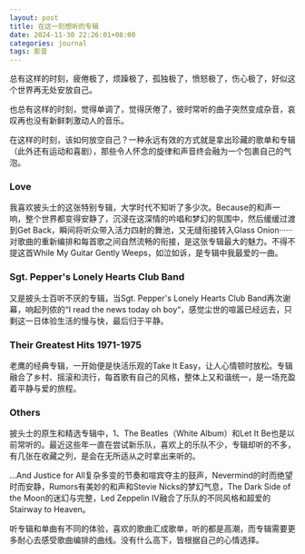```yaml
---
layout: post
title: 在这一刻想听的专辑
date: 2024-11-30 22:26:01+08:00
categories: journal
tags: 影音 
---
```


总有这样的时刻，疲倦极了，烦躁极了，孤独极了，愤怒极了，伤心极了，好似这个世界再无处安放自己。

也总有这样的时刻，觉得单调了，觉得厌倦了，彼时常听的曲子突然变成杂音，哀叹再也没有新鲜刺激动人的音乐。

在这样的时刻，该如何放空自己？一种永远有效的方式就是拿出珍藏的歌单和专辑（此外还有运动和喜剧），那些令人怀念的旋律和声音终会融为一个包裹自己的气泡。

### Love

我喜欢披头士的这张特别专辑，大学时代不知听了多少次。Because的和声一响，整个世界都变得安静了，沉浸在这深情的吟唱和梦幻的氛围中，然后缓缓过渡到Get Back，瞬间将听众带入活力四射的舞池，又无缝衔接转入Glass Onion······对歌曲的重新编排和每首歌之间自然流畅的衔接，是这张专辑最大的魅力。不得不提这首While My Guitar Gently Weeps，如泣如诉，是专辑中我最爱的一曲。

### Sgt. Pepper's Lonely Hearts Club Band 

又是披头士百听不厌的专辑，当Sgt. Pepper's Lonely Hearts Club Band再次谢幕，响起列侬的“I read the news today oh boy“，感觉尘世的喧嚣已经远去，只剩这一日体验生活的慢与快，最后归于平静。

### Their Greatest Hits 1971-1975

老鹰的经典专辑，一开始便是快活乐观的Take  It Easy，让人心情顿时放松。专辑融合了乡村、摇滚和流行，每首歌有自己的风格，整体上又和谐统一，是一场充盈着平静与爱的旅程。

### Others

披头士的原生和精选专辑中，1、The Beatles（White Album）和Let It Be也是以前常听的。最近这些年一直在尝试新乐队，喜欢上的乐队不少，专辑却听的不多，有几张在收藏之列，是会在无所适从之时拿出来听的。

...And Justice for All复杂多变的节奏和喧宾夺主的鼓声，Nevermind的时而绝望时而安静，Rumors有美妙的和声和Stevie Nicks的梦幻气息，The Dark Side of the Moon的迷幻与完整，Led Zeppelin IV融合了乐队的不同风格和超爱的Stairway to Heaven。

听专辑和单曲有不同的体验，喜欢的歌曲汇成歌单，听的都是高潮，而专辑需要更多耐心去感受歌曲编排的曲线。没有什么高下，皆根据自己的心情选择。
